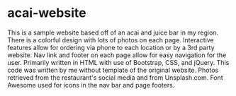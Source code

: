 # acai-website
This is a sample website based off of an acai and juice bar in my region. 
There is a colorful design with lots of photos on each page. 
Interactive features allow for ordering via phone to each location or by a 3rd party website. 
Nav link and footer on each page allow for easy navigation for the user. 
Primarily written in HTML with use of Bootstrap, CSS, and jQuery. 
This code was written by me without template of the original website. Photos retrieved from the restaurant's social media and from Unsplash.com. 
Font Awesome used for icons in the nav bar and page footers. 
